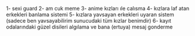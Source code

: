 1- sexi guard
2- am cuk meme
3- anime kızları ıle calısma
4- kızlara laf atan erkekleri banlama sistemi
5- kızlara yavsayan erkekleri uyaran sistem (sadece ben yavsayabilirim sunucudaki tüm kızlar benimdir)
6- kayıt odalarındaki güzel disileri algılama ve bana (ertuya) mesaj gonderme